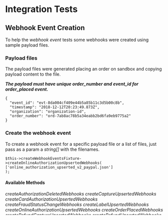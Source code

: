 # Integration Tests

## Webhook Event Creation

To help the *webhook event* tests some webhooks were created using sample payload files.

### Payload files
The payload files were generated placing an order on sandbox and copying payload content to the file.

***The payload must have unique order_number and event_id for order_placed event.***

```
{
  "event_id": "evt-8da004cf409e44b5a85b11c3d5b00c8b",
  "timestamp": "2018-12-12T20:23:49.873Z",
  "organization": "organization-id",
  "order_number": "ord-7ab8ac78b5a34eabb2bd6fa9eb9775a2"
}
```
### Create the webhook event

To create a webhook event for a specific payload file or a list of files, just pass as a param a *string[]* with the filenames.
```
$this->createWebhookEventsFixture->createOnlineAuthorizationUpsertedWebhooks(
['online_authorization_upserted_v2_paypal.json']
);
```

#### Available Methods
*createAuthorizationDeletedWebhooks*
*createCaptureUpsertedWebhooks*
*createCardAuthorizationUpsertedWebhooks*
*createFraudStatusChangeWebhooks*
*createLabelUpsertedWebhooks*
*createOnlineAuthorizationUpsertedWebhooks*
*createOrderPlacedWebhooks*
*createRefundCaptureUpsertedWebhooks*
*createRefundUpsertedWebhooks*
*createTrackingLabelEventUpsertedWebhooks*




